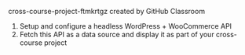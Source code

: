 cross-course-project-ftmkrtgz created by GitHub Classroom


   1) Setup and configure a headless WordPress + WooCommerce API
   2) Fetch this API as a data source and display it as part of your cross-course project
 
